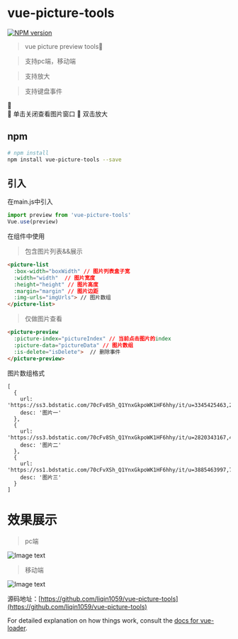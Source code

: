 # vue-picture-tools
[![NPM version](https://img.shields.io/npm/v/vue-picture-tools.svg)](https://www.npmjs.com/package/vue-picture-tools)

> vue picture preview tools👫

> 支持pc端，移动端

> 支持放大

> 支持键盘事件

🙋  
🙋 单击关闭查看图片窗口
🙋 双击放大

## npm

``` bash
# npm install
npm install vue-picture-tools --save
```
## 引入
在main.js中引入
```js
import preview from 'vue-picture-tools'
Vue.use(preview)
```
在组件中使用
> 包含图片列表&&展示
``` html
<picture-list
  :box-width="boxWidth" // 图片列表盒子宽
  :width="width"  // 图片宽度
  :height="height" // 图片高度
  :margin="margin" // 图片边距
  :img-urls="imgUrls"> // 图片数组
</picture-list>
```
> 仅做图片查看
``` html
<picture-preview
  :picture-index="pictureIndex" // 当前点击图片的index
  :picture-data="pictureData" // 图片数组
  :is-delete="isDelete">  // 删除事件
</picture-preview>
```
图片数组格式
```
[
  {
    url: 'https://ss3.bdstatic.com/70cFv8Sh_Q1YnxGkpoWK1HF6hhy/it/u=3345425463,2829351688&fm=26&gp=0.jpg',
    desc: '图片一'
  },
  {
    url: 'https://ss3.bdstatic.com/70cFv8Sh_Q1YnxGkpoWK1HF6hhy/it/u=2820343167,442028568&fm=26&gp=0.jpg',
    desc: '图片二'
  },
  {
    url: 'https://ss1.bdstatic.com/70cFvXSh_Q1YnxGkpoWK1HF6hhy/it/u=3885463997,795370374&fm=26&gp=0.jpg',
    desc: '图片三'
  }
]
```
# 效果展示

> pc端

![Image text](https://raw.githubusercontent.com/liqin1059/images/master/vue-preview-picture/picture-run.gif)

> 移动端

![Image text](https://raw.githubusercontent.com/liqin1059/images/master/vue-preview-picture/picture-moblie.gif)

源码地址：[https://github.com/liqin1059/vue-picture-tools](https://github.com/liqin1059/vue-picture-tools)

For detailed explanation on how things work, consult the [docs for vue-loader](http://vuejs.github.io/vue-loader).
